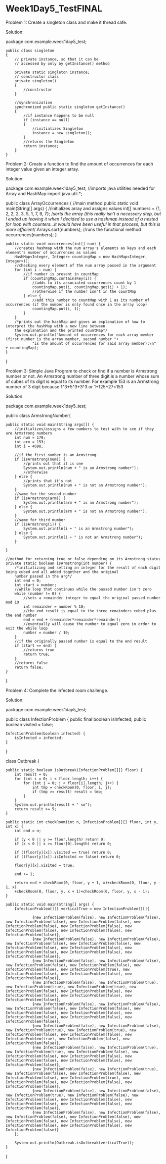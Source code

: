 # Week1Day5_TestFINAL

Problem 1: Create a singleton class and make it thread safe.

Solution: 

package com.example.week1day5_test;

    public class singleton
    {
        // private instance, so that it can be
        // accessed by only by getInstance() method

        private static singleton instance;
        // constructor class
        private singleton()
        {
            //constructor
        }

        //synchronization
        synchronized public static singleton getInstance()
        {
            //if instance happens to be null
            if (instance == null)
            {
                //initializes Singleton
                instance = new singleton();
            }
            //returns the Singleton
            return instance;
        }
    }
    
    
Problem 2: Create a function to find the amount of occurrences for each integer value given an integer array.

Solution:

package com.example.week1day5_test;
//imports java utilities needed for Array and HashMap
import java.util.*;

public class ArrayOccurrences {
    //main method
    public static void main(String[] args) {
        //initializes array and assigns values
        int[] numbers = {1, 2, 2, 2, 3, 5, 1, 7, 9, 7};
        /*sorts the array (this really isn't a necessary step, but I ended up leaving it when I decided to use a hashmap
        instead of a nested for loop with counters...it would have been useful in that process, but this is more
        efficient*/
        Arrays.sort(numbers);
        //runs the functional method
        occurrences(numbers);
    }

    public static void occurrences(int[] num) {
        //creates hashmap with the num array's elements as keys and each element's number of occurrences as values
        HashMap<Integer, Integer> countingMap = new HashMap<Integer, Integer>();
        //checking every element of the num array passed in the argument
        for (int i : num) {
            //if number is present in countMap
            if (countingMap.containsKey(i)) {
                //adds to its associated occurrences count by 1
                countingMap.put(i, countingMap.get(i) + 1);
                //otherwise if the number isn't in the countMap
            } else {
                //add this number to countMap with 1 as its number of occurrences (if the number is only found once in the array loop)
                countingMap.put(i, 1);
            }
        }
        /*prints out the hashMap and gives an explanation of how to interpret the hashMap with a new line between
        the explanation and the printed countMap*/
        System.out.println("Amount of occurrences for each array member (first number is the array member, second number "+
                "is the amount of occurrences for said array member):\n"  + countingMap);
    }
}

Problem 3: Simple Java Program to check or find if a number is Armstrong number or not. An Armstrong number of three digit is a number whose sum of cubes of its digit is equal to its number. For example 153 is an Armstrong number of 3 digit because 1^3+5^3+3^3 or 1+125+27=153

Solution:

package com.example.week1day5_test;

public class ArmstrongNumber{

    public static void main(String args[]) {
        //initializes/assigns a few numbers to test with to see if they are Armstrong numbers
        int num = 179;
        int arm = 153;
        int i = 4698;

        //if the first number is an Armstrong
        if (isArmstrong(num)) {
            //prints out that it is one
            System.out.println(num + " is an Armstrong number");
            //otherwise
        } else {
            //prints that it's not
            System.out.println(num + " is not an Armstrong number");
        }
        //same for the second number
        if (isArmstrong(arm)) {
            System.out.println(arm + " is an Armstrong number");
        } else {
            System.out.println(arm + " is not an Armstrong number");
        }
        //same for third number
        if (isArmstrong(i)) {
            System.out.println(i + " is an Armstrong number");
        } else {
            System.out.println(i + " is not an Armstrong number");
        }

    }

    //method for returning true or false depending on its Armstrong status
    private static boolean isArmstrong(int number) {
        /*initializing and setting an integer for the result of each digit being cubed and all added together and the original
        number passed in the arg*/
        int end = 0;
        int start = number;
        //while loop that continues while the passed number isn't zero
        while (number != 0) {
            //sets a remainder integer to equal the original passed number mod 10
            int remainder = number % 10;
            //the end result is equal to the three remainders cubed plus the end number
            end = end + (remainder*remainder*remainder);
            //eventually will cause the number to equal zero in order to exit the while loop
            number = number / 10;
        }
        //if the originally passed number is equal to the end result
        if (start == end) {
            //returns true
            return true;
        }
        //returns false
        return false;
    }
}

Problem 4: Complete the infected room challenge.

Solution:

package com.example.week1day5_test;

public class InfectionProblem {
    public final boolean isInfected;
    public boolean visited = false;

    InfectionProblem(boolean infected) {
        isInfected = infected;
    }
}

class Outbreak {

    public static boolean isOutbreak(InfectionProblem[][] floor) {
        int result = 0;
        for (int i = 0; i < floor.length; i++) {
            for (int j = 0; j < floor[i].length; j++) {
                int tmp = checkRoom(0, floor, i, j);
                if (tmp >= result) result = tmp;
            }
        }
        System.out.println(result + " so");
        return result >= 5;
    }

    public static int checkRoom(int n, InfectionProblem[][] floor, int y, int x) {
        int end = n;

        if (y < 0 || y >= floor.length) return 0;
        if (x < 0 || x >= floor[0].length) return 0;

        if ((floor[y][x]).visited == true) return 0;
        if ((floor[y][x]).isInfected == false) return 0;

        floor[y][x].visited = true;

        end += 1;

        return end + checkRoom(0, floor, y + 1, x)+checkRoom(0, floor, y - 1, x)
        +checkRoom(0, floor, y, x + 1)+checkRoom(0, floor, y, x - 1);
    }

    public static void main(String[] args) {
        InfectionProblem[][] verticalTrue = new InfectionProblem[][]{

                {new InfectionProblem(false), new InfectionProblem(false), new InfectionProblem(false), new InfectionProblem(false), new InfectionProblem(false), new InfectionProblem(false), new InfectionProblem(false), new InfectionProblem(false), new InfectionProblem(false)},
                {new InfectionProblem(false), new InfectionProblem(false), new InfectionProblem(false), new InfectionProblem(false), new InfectionProblem(false), new InfectionProblem(false), new InfectionProblem(false), new InfectionProblem(false), new InfectionProblem(false)},
                {new InfectionProblem(false), new InfectionProblem(false), new InfectionProblem(false), new InfectionProblem(false), new InfectionProblem(false), new InfectionProblem(true), new InfectionProblem(false), new InfectionProblem(false), new InfectionProblem(false)},
                {new InfectionProblem(false), new InfectionProblem(true), new InfectionProblem(true), new InfectionProblem(true), new InfectionProblem(false), new InfectionProblem(false), new InfectionProblem(false), new InfectionProblem(false), new InfectionProblem(false)},
                {new InfectionProblem(false), new InfectionProblem(false), new InfectionProblem(false), new InfectionProblem(false), new InfectionProblem(false), new InfectionProblem(false), new InfectionProblem(false), new InfectionProblem(false), new InfectionProblem(false)},
                {new InfectionProblem(false), new InfectionProblem(false), new InfectionProblem(true), new InfectionProblem(true), new InfectionProblem(false), new InfectionProblem(false), new InfectionProblem(true), new InfectionProblem(false), new InfectionProblem(false)},
                {new InfectionProblem(false), new InfectionProblem(true), new InfectionProblem(true), new InfectionProblem(false), new InfectionProblem(false), new InfectionProblem(false), new InfectionProblem(false), new InfectionProblem(false), new InfectionProblem(false)},
                {new InfectionProblem(false), new InfectionProblem(true), new InfectionProblem(false), new InfectionProblem(false), new InfectionProblem(false), new InfectionProblem(true), new InfectionProblem(false), new InfectionProblem(false), new InfectionProblem(false)},
                {new InfectionProblem(false), new InfectionProblem(false), new InfectionProblem(true), new InfectionProblem(false), new InfectionProblem(false), new InfectionProblem(false), new InfectionProblem(false), new InfectionProblem(false), new InfectionProblem(false)},
                {new InfectionProblem(false), new InfectionProblem(false), new InfectionProblem(false), new InfectionProblem(false), new InfectionProblem(false), new InfectionProblem(false), new InfectionProblem(false), new InfectionProblem(false), new InfectionProblem(false)}
        };

        System.out.println(Outbreak.isOutbreak(verticalTrue));
    }
}
